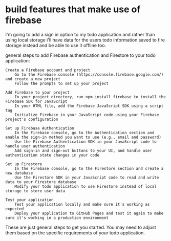 # build features that make use of firebase
I'm going to add a sign in option to my todo application 
and rather than using local storage i'll have data for the users todo information
saved to fire storage instead and be able to use it offline too.

general steps to add Firebase authentication and Firestore to your todo application:

    Create a Firebase account and project
        Go to the Firebase console (https://console.firebase.google.com/) and create a new project
        Follow the prompts to set up your project

    Add Firebase to your project
        In your project directory, run npm install firebase to install the Firebase SDK for JavaScript
        In your HTML file, add the Firebase JavaScript SDK using a script tag
        Initialize Firebase in your JavaScript code using your Firebase project's configuration

    Set up Firebase Authentication
        In the Firebase console, go to the Authentication section and enable the sign-in method you want to use (e.g., email and password)
        Use the Firebase Authentication SDK in your JavaScript code to handle user authentication
        Add sign-in and sign-out buttons to your UI, and handle user authentication state changes in your code

    Set up Firestore
        In the Firebase console, go to the Firestore section and create a new database
        Use the Firestore SDK in your JavaScript code to read and write data to your Firestore database
        Modify your todo application to use Firestore instead of local storage to store user data

    Test your application
        Test your application locally and make sure it's working as expected
        Deploy your application to GitHub Pages and test it again to make sure it's working in a production environment

These are just general steps to get you started. You may need to adjust them based on the specific requirements of your todo application.